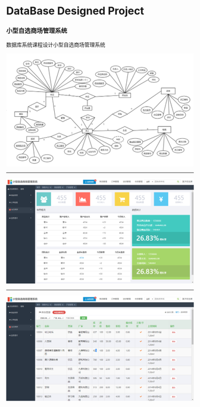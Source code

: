 # DataBase Designed Project

### 小型自选商场管理系统

数据库系统课程设计小型自选商场管理系统

![E-R图](image/ER.PNG)

---

![首页](image/首页.PNG)

---

![商品管理](image/商品管理.PNG)
